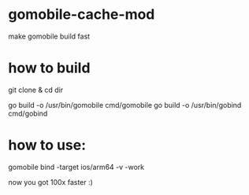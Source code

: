 # gomobile-cache-mod
make gomobile build fast


# how to build
git clone & cd dir

go build -o /usr/bin/gomobile cmd/gomobile
go build -o /usr/bin/gobind cmd/gobind

# how to use:
gomobile bind -target ios/arm64 -v -work


now you got 100x faster :)



